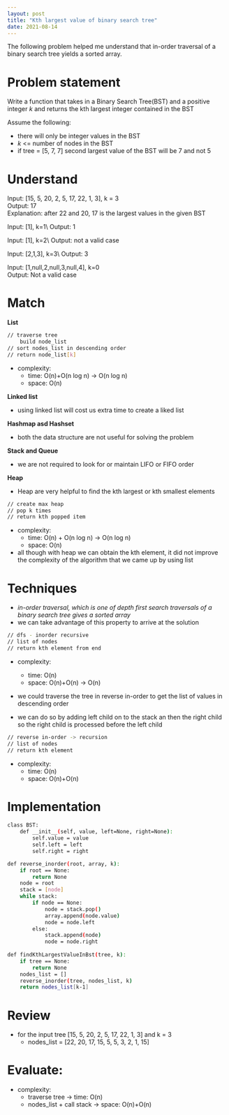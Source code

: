 ```yaml
---
layout: post
title: "Kth largest value of binary search tree"
date: 2021-08-14
---
```

The following problem helped me understand that in-order traversal of a binary search tree yields a sorted array.

# Problem statement 

Write a function that takes in a Binary Search Tree(BST) and a positive integer _k_ and returns the kth largest integer contained in the BST 

Assume the following:
- there will only be integer values in the BST 
- _k_ <= number of nodes in the BST
- if tree = [5, 7, 7] second largest value of the BST will be 7 and not 5

# Understand 

Input: [15, 5, 20, 2, 5, 17, 22, 1, 3], k = 3\
Output: 17\
Explanation: after 22 and 20, 17 is the largest values in the given BST

Input: [1], k=1\ 
Output: 1

Input: [1], k=2\ 
Output: not a valid case

Input: [2,1,3], k=3\ 
Output: 3

Input: [1,null,2,null,3,null,4], k=0\
Output: Not a valid case

# Match

**List**
```sh
// traverse tree 
    build node_list 
// sort nodes_list in descending order
// return node_list[k]
```
- complexity: 
	- time: O(n)+O(n log n) -> O(n log n)
	- space: O(n)

**Linked list**
- using linked list will cost us extra time to create a liked list 

**Hashmap asd Hashset**
- both the data structure are not useful for solving the problem 

**Stack and Queue**
- we are not required to look for or maintain LIFO or FIFO order

**Heap**
- Heap are very helpful to find the kth largest or kth smallest elements 
```sh
// create max heap
// pop k times 
// return kth popped item 
```
- complexity:
	- time: O(n) + O(n log n) -> O(n log n)
	- space: O(n)
- all though with heap we can obtain the kth element, it did not improve the complexity of the algorithm that we came up by using list

# Techniques
- _in-order traversal, which is one of depth first search traversals of a binary search tree gives a sorted array_
- we can take advantage of this property to arrive at the solution

```sh
// dfs - inorder recursive
// list of nodes
// return kth element from end
```
- complexity:
	- time: O(n)
	- space: O(n)+O(n) -> O(n)

- we could traverse the tree in reverse in-order to get the list of values in descending order
- we can do so by adding left child on to the stack an then the right child
so the right child is processed before the left child

```sh
// reverse in-order -> recursion
// list of nodes 
// return kth element 
```

- complexity:
	- time: O(n)
	- space: O(n)+O(n)

# Implementation 

```sh
class BST:
    def __init__(self, value, left=None, right=None):
        self.value = value
        self.left = left
        self.right = right

def reverse_inorder(root, array, k):
	if root == None:
		return None
	node = root
	stack = [node]
	while stack:
		if node == None:
			node = stack.pop() 
			array.append(node.value) 
			node = node.left
		else:
			stack.append(node)
			node = node.right
	
def findKthLargestValueInBst(tree, k):
	if tree == None:
		return None
	nodes_list = []
	reverse_inorder(tree, nodes_list, k)
    return nodes_list[k-1]
```

# Review 

- for the input tree [15, 5, 20, 2, 5, 17, 22, 1, 3] and k = 3
    - nodes_list = [22, 20, 17, 15, 5, 5, 3, 2, 1, 15]

# Evaluate:

- complexity:
	- traverse tree -> time: O(n) 
	- nodes_list + call stack -> space: O(n)+O(n) 